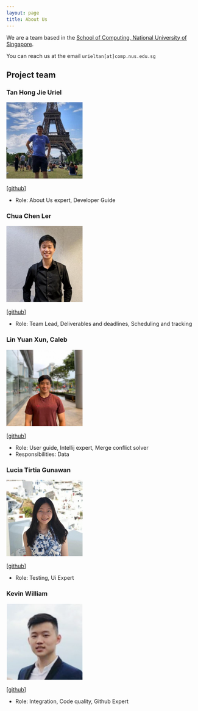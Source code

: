 ```yaml
---
layout: page
title: About Us
---
```


We are a team based in the [School of Computing, National University of Singapore](http://www.comp.nus.edu.sg).

You can reach us at the email `urieltan[at]comp.nus.edu.sg`

## Project team

### Tan Hong Jie Uriel

<img src="images/uriel.jpeg" width="200px">

[[github](https://github.com/urieltan)]

* Role: About Us expert, Developer Guide

### Chua Chen Ler

<img src="images/chenler.jpeg" width="200px">

[[github](http://github.com/lerxcl)]

* Role: Team Lead, Deliverables and deadlines, Scheduling and tracking


### Lin Yuan Xun, Caleb

<img src="images/caleb.jpeg" width="200px">

[[github](http://github.com/caleblyx)] 

* Role: User guide, Intellij expert, Merge conflict solver
* Responsibilities: Data

### Lucia Tirtia Gunawan

<img src="images/lucia.jpeg" width="200px">

[[github](http://github.com/luciatirta)]

* Role: Testing, Ui Expert

### Kevin William

<img src="images/kevin.png" width="200px">

[[github](http://github.com/kevnw)]

* Role: Integration, Code quality, Github Expert

